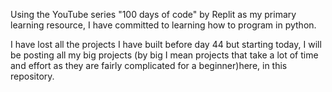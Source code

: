 Using the YouTube series "100 days of code" by Replit as my primary learning resource, I have committed to learning how to program in python. 

I have lost all the projects I have built before day 44 but starting today, I will be posting all my big projects (by big I mean projects that take a lot of time and effort as they are fairly complicated for a beginner)here, in this repository.